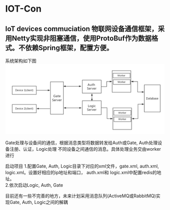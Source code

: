 # IOT-Con
IoT devices commuciation
物联网设备通信框架，采用Netty实现非阻塞通信，使用ProtoBuf作为数据格式。不依赖Spring框架，配置方便。
---
系统架构如下图
![image](https://github.com/bnovil/IOT-Con/blob/master/img/IOT.png)<br> 

Gate处理与设备间的通信，根据消息类型将数据转发给Auth或Gate, Auth处理设备注册、认证，Logic处理
不同设备之间通信的消息。具体处理业务交由worker进行

启动项目
1.配置Gate, Auth, Logic目录下对应的xml文件，gate.xml, auth.xml, logic.xml。设置好相应的ip地址和端口，
auth.xml和 logic.xml中配置redis的地址。<br>
2.依次启动Logic, Auth, Gate<br>

目前还有一些不完善的地方，未来计划采用消息队列(ActiveMQ或RabbitMQ)实现Gate, Auth, Logic之间的解耦
